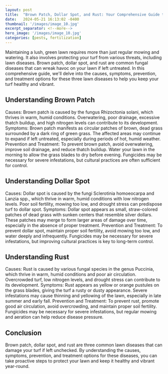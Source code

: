 ```yaml
---
layout: post
title:  "Brown Patch, Dollar Spot, and Rust: Your Comprehensive Guide to Lawn Diseases"
date:   2024-05-21 16:13:02 -0400
thumbnail: '/images/image_10.jpg'
excerpt_separator: <!--more-->
hero_image: '/images/image_10.jpg'
categories: [pests, fertilization]
---
```

Maintaining a lush, green lawn requires more than just regular mowing and watering.<!--more--> It also involves protecting your turf from various threats, including lawn diseases. Brown patch, dollar spot, and rust are common fungal diseases that can wreak havoc on your lawn if left untreated. In this comprehensive guide, we'll delve into the causes, symptoms, prevention, and treatment options for these three lawn diseases to help you keep your turf healthy and vibrant.

## Understanding Brown Patch
Causes: Brown patch is caused by the fungus Rhizoctonia solani, which thrives in warm, humid conditions. Overwatering, poor drainage, excessive thatch buildup, and high nitrogen levels can contribute to its development.
Symptoms: Brown patch manifests as circular patches of brown, dead grass surrounded by a dark ring of green grass. The affected areas may continue to expand if left untreated, especially during periods of hot, humid weather.
Prevention and Treatment: To prevent brown patch, avoid overwatering, improve soil drainage, and reduce thatch buildup. Water your lawn in the morning to allow the grass blades to dry before evening. Fungicides may be necessary for severe infestations, but cultural practices are often sufficient for control.

## Understanding Dollar Spot
Causes: Dollar spot is caused by the fungi Sclerotinia homoeocarpa and Lanzia spp., which thrive in warm, humid conditions with low nitrogen levels. Poor soil fertility, mowing too low, and drought stress can predispose turf to dollar spot.
Symptoms: Dollar spot appears as small, straw-colored patches of dead grass with sunken centers that resemble silver dollars. These patches may merge to form larger areas of damage over time, especially in the absence of proper treatment.
Prevention and Treatment: To prevent dollar spot, maintain proper soil fertility, avoid mowing too low, and water deeply and infrequently. Fungicides may be necessary for severe infestations, but improving cultural practices is key to long-term control.

## Understanding Rust
Causes: Rust is caused by various fungal species in the genus Puccinia, which thrive in warm, humid conditions and poor air circulation. Overcrowded turf, low nitrogen levels, and drought stress can contribute to its development.
Symptoms: Rust appears as yellow or orange pustules on the grass blades, giving the turf a rusty or dusty appearance. Severe infestations may cause thinning and yellowing of the lawn, especially in late summer and early fall.
Prevention and Treatment: To prevent rust, promote good air circulation, avoid overcrowding, and maintain proper soil fertility. Fungicides may be necessary for severe infestations, but regular mowing and aeration can help reduce disease pressure.

## Conclusion
Brown patch, dollar spot, and rust are three common lawn diseases that can damage your turf if left unchecked. By understanding the causes, symptoms, prevention, and treatment options for these diseases, you can take proactive steps to protect your lawn and keep it healthy and vibrant year-round.
